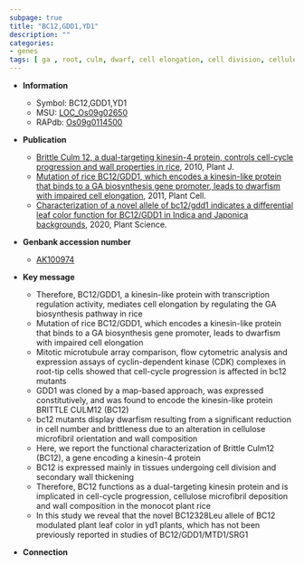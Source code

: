 ```yaml
---
subpage: true
title: "BC12,GDD1,YD1"
description: ""
categories:
- genes
tags: [ ga , root, culm, dwarf, cell elongation, cell division, cellulose, leaf, leaf color]
---
```


* **Information**  
    + Symbol: BC12,GDD1,YD1  
    + MSU: [LOC_Os09g02650](http://rice.plantbiology.msu.edu/cgi-bin/ORF_infopage.cgi?orf=LOC_Os09g02650)  
    + RAPdb: [Os09g0114500](http://rapdb.dna.affrc.go.jp/viewer/gbrowse_details/irgsp1?name=Os09g0114500)  

* **Publication**  
    + [Brittle Culm 12, a dual-targeting kinesin-4 protein, controls cell-cycle progression and wall properties in rice](http://www.ncbi.nlm.nih.gov/pubmed?term=Brittle+Culm+12,+a+dual-targeting+kinesin-4+protein,+controls+cell-cycle+progression+and+wall+properties+in+rice%5BTitle%5D), 2010, Plant J.
    + [Mutation of rice BC12/GDD1, which encodes a kinesin-like protein that binds to a GA biosynthesis gene promoter, leads to dwarfism with impaired cell elongation](http://www.ncbi.nlm.nih.gov/pubmed?term=Mutation+of+rice+BC12/GDD1,+which+encodes+a+kinesin-like+protein+that+binds+to+a+GA+biosynthesis+gene+promoter,+leads+to+dwarfism+with+impaired+cell+elongation%5BTitle%5D), 2011, Plant Cell.
    + [Characterization of a novel allele of bc12/gdd1 indicates a differential leaf color function for BC12/GDD1 in Indica and Japonica backgrounds](http://www.ncbi.nlm.nih.gov/pubmed?term=Characterization+of+a+novel+allele+of+bc12/gdd1+indicates+a+differential+leaf+color+function+for+BC12/GDD1+in+Indica+and+Japonica+backgrounds%5BTitle%5D), 2020, Plant Science.

* **Genbank accession number**  
    + [AK100974](http://www.ncbi.nlm.nih.gov/nuccore/AK100974)

* **Key message**  
    + Therefore, BC12/GDD1, a kinesin-like protein with transcription regulation activity, mediates cell elongation by regulating the GA biosynthesis pathway in rice
    + Mutation of rice BC12/GDD1, which encodes a kinesin-like protein that binds to a GA biosynthesis gene promoter, leads to dwarfism with impaired cell elongation
    + Mitotic microtubule array comparison, flow cytometric analysis and expression assays of cyclin-dependent kinase (CDK) complexes in root-tip cells showed that cell-cycle progression is affected in bc12 mutants
    + GDD1 was cloned by a map-based approach, was expressed constitutively, and was found to encode the kinesin-like protein BRITTLE CULM12 (BC12)
    + bc12 mutants display dwarfism resulting from a significant reduction in cell number and brittleness due to an alteration in cellulose microfibril orientation and wall composition
    + Here, we report the functional characterization of Brittle Culm12 (BC12), a gene encoding a kinesin-4 protein
    + BC12 is expressed mainly in tissues undergoing cell division and secondary wall thickening
    + Therefore, BC12 functions as a dual-targeting kinesin protein and is implicated in cell-cycle progression, cellulose microfibril deposition and wall composition in the monocot plant rice
    + In this study we reveal that the novel BC12328Leu allele of BC12 modulated plant leaf color in yd1 plants, which has not been previously reported in studies of BC12/GDD1/MTD1/SRG1

* **Connection**  



